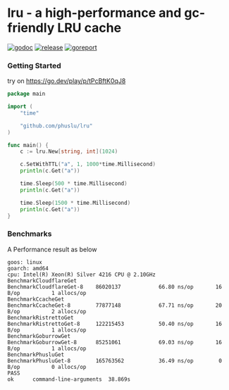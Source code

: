 # lru - a high-performance and gc-friendly LRU cache

[![godoc][godoc-img]][godoc] [![release][release-img]][release] [![goreport][goreport-img]][goreport]

### Getting Started

try on https://go.dev/play/p/tPcBftK0qJ8
```go
package main

import (
	"time"

	"github.com/phuslu/lru"
)

func main() {
	c := lru.New[string, int](1024)

	c.SetWithTTL("a", 1, 1000*time.Millisecond)
	println(c.Get("a"))

	time.Sleep(500 * time.Millisecond)
	println(c.Get("a"))

	time.Sleep(1500 * time.Millisecond)
	println(c.Get("a"))
}
```

### Benchmarks

A Performance result as below
```
goos: linux
goarch: amd64
cpu: Intel(R) Xeon(R) Silver 4216 CPU @ 2.10GHz
BenchmarkCloudflareGet
BenchmarkCloudflareGet-8   	86020137	        66.80 ns/op	      16 B/op	       1 allocs/op
BenchmarkCcacheGet
BenchmarkCcacheGet-8       	77877148	        67.71 ns/op	      20 B/op	       2 allocs/op
BenchmarkRistrettoGet
BenchmarkRistrettoGet-8    	122215453	        50.40 ns/op	      16 B/op	       1 allocs/op
BenchmarkGoburrowGet
BenchmarkGoburrowGet-8     	85251061	        69.03 ns/op	      16 B/op	       1 allocs/op
BenchmarkPhusluGet
BenchmarkPhusluGet-8       	165763562	        36.49 ns/op	       0 B/op	       0 allocs/op
PASS
ok  	command-line-arguments	38.869s
```

[godoc-img]: http://img.shields.io/badge/godoc-reference-blue.svg
[godoc]: https://godoc.org/github.com/phuslu/lru
[release-img]: https://img.shields.io/github/v/tag/phuslu/lru?label=release
[release]: https://github.com/phuslu/lru/releases
[goreport-img]: https://goreportcard.com/badge/github.com/phuslu/lru
[goreport]: https://goreportcard.com/report/github.com/phuslu/lru
